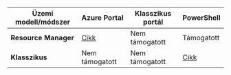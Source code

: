 | **Üzemi modell/módszer** | **Azure Portal** | **Klasszikus portál** | **PowerShell** |
| --- | --- | --- | --- |
| **Resource Manager** |[Cikk](../articles/vpn-gateway/vpn-gateway-howto-multi-site-to-site-resource-manager-portal.md) |Nem támogatott |Támogatott |
| **Klasszikus** |Nem támogatott |Nem támogatott |[Cikk](../articles/vpn-gateway/vpn-gateway-multi-site.md) |

